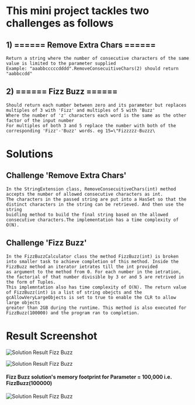 # This mini project tackles two challenges as follows

## 1) ====== Remove Extra Chars ======
	Return a string where the number of consecutive characters of the same value is limited to the parameter supplied
	Example: "aaabbcccccdddd".RemoveConsecuitiveChars(2) should return "aabbccdd"

## 2) ====== Fizz Buzz ======
	Should return each number between zero and its parameter but replaces multiples of 3 with 'Fizz' and multiples of 5 with 'Buzz'
    Where the number of 'z' characters each word is the same as the other factor of the input number
    For multiples of both 3 and 5 replace the number with both of the corresponding 'Fizz'-'Buzz' words. eg 15=\"Fizzzzz-Buzzz\

# Solutions

## Challenge 'Remove Extra Chars'
	In the StringExtension class, RemoveConsecuitiveChars(int) method accepts the number of allowed consecutive characters as int.
	The characters in the passed string are put into a HasSet so that the distinct characters in the string can be retrieved. And then use the string
	buidling method to build the final string based on the allowed consecutive characters.The implementation has a time complexity of O(N).

## Challenge 'Fizz Buzz'
	In the FizzBuzzCalculator class the method FizzBuzz(int) is broken into smaller task to achieve completion of this method. Inside the FizzBuzz method an iterator ietrates till the int provided
	as argument to the method from 0. For each number in the ietration, the factorial of that number divisible by 3 or and 5 are retrived in the form of Tuples.
	This implemntation also has time complexity of O(N). The return value of FizzBuzz(int) is a list of string obejcts and the gcAllowVeryLargeObjects is set to true to enable the CLR to allow large objects
	greater than 2GB during the runtime. This method is also executed for FizzBuzz(100000) and the program ran to completion. 
	
# Result Screenshot

![Solution Result Fizz Buzz](https://user-images.githubusercontent.com/8515608/33633571-43848d1a-da09-11e7-8914-d4fc19773d93.png "Remove repetetive characters")
	
![Solution Result Fizz Buzz](https://user-images.githubusercontent.com/8515608/33633569-434677f0-da09-11e7-81aa-df4bfc00ee88.png "Fizz Buzz output on console")

#### Fizz Buzz solution's memory footprint for Parameter = 100,000 i.e. FizzBuzz(100000)

![Solution Result Fizz Buzz](https://user-images.githubusercontent.com/8515608/33633570-436ac4ca-da09-11e7-922d-1290c942d8fb.png "Fizz Buzz application footprint on memory for Parameter = 100,000")

